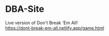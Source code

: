 # DBA-Site
Live version of Don't Break 'Em All! <br>
https://dont-break-em-all.netlify.app/game.html
